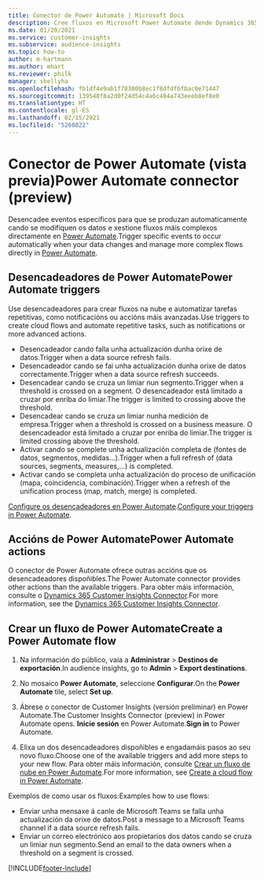 ```yaml
---
title: Conector de Power Automate | Microsoft Docs
description: Cree fluxos en Microsoft Power Automate dende Dynamics 365 Customer Insights.
ms.date: 01/20/2021
ms.service: customer-insights
ms.subservice: audience-insights
ms.topic: how-to
author: m-hartmann
ms.author: mhart
ms.reviewer: philk
manager: shellyha
ms.openlocfilehash: fb1df4e9ab1f78300b8ec1f8dfdfbfbac0e71447
ms.sourcegitcommit: 139548f8a2d0f24d54c4a6c404a743eeeb8ef8e0
ms.translationtype: HT
ms.contentlocale: gl-ES
ms.lasthandoff: 02/15/2021
ms.locfileid: "5268822"
---
```

# <a name="power-automate-connector-preview"></a><span data-ttu-id="3c3ed-103">Conector de Power Automate (vista previa)</span><span class="sxs-lookup"><span data-stu-id="3c3ed-103">Power Automate connector (preview)</span></span>

<span data-ttu-id="3c3ed-104">Desencadee eventos específicos para que se produzan automaticamente cando se modifiquen os datos e xestione fluxos máis complexos directamente en [Power Automate](https://flow.microsoft.com/).</span><span class="sxs-lookup"><span data-stu-id="3c3ed-104">Trigger specific events to occur automatically when your data changes and manage more complex flows directly in [Power Automate](https://flow.microsoft.com/).</span></span>

## <a name="power-automate-triggers"></a><span data-ttu-id="3c3ed-105">Desencadeadores de Power Automate</span><span class="sxs-lookup"><span data-stu-id="3c3ed-105">Power Automate triggers</span></span>

<span data-ttu-id="3c3ed-106">Use desencadeadores para crear fluxos na nube e automatizar tarefas repetitivas, como notificacións ou accións máis avanzadas.</span><span class="sxs-lookup"><span data-stu-id="3c3ed-106">Use triggers to create cloud flows and automate repetitive tasks, such as notifications or more advanced actions.</span></span> 

- <span data-ttu-id="3c3ed-107">Desencadeador cando falla unha actualización dunha orixe de datos.</span><span class="sxs-lookup"><span data-stu-id="3c3ed-107">Trigger when a data source refresh fails.</span></span> 
- <span data-ttu-id="3c3ed-108">Desencadeador cando se fai unha actualización dunha orixe de datos correctamente.</span><span class="sxs-lookup"><span data-stu-id="3c3ed-108">Trigger when a data source refresh succeeds.</span></span>
- <span data-ttu-id="3c3ed-109">Desencadear cando se cruza un limiar nun segmento.</span><span class="sxs-lookup"><span data-stu-id="3c3ed-109">Trigger when a threshold is crossed on a segment.</span></span> <span data-ttu-id="3c3ed-110">O desencadeador está limitado a cruzar por enriba do limiar.</span><span class="sxs-lookup"><span data-stu-id="3c3ed-110">The trigger is limited to crossing above the threshold.</span></span>
- <span data-ttu-id="3c3ed-111">Desencadear cando se cruza un limiar nunha medición de empresa.</span><span class="sxs-lookup"><span data-stu-id="3c3ed-111">Trigger when a threshold is crossed on a business measure.</span></span> <span data-ttu-id="3c3ed-112">O desencadeador está limitado a cruzar por enriba do limiar.</span><span class="sxs-lookup"><span data-stu-id="3c3ed-112">The trigger is limited crossing above the threshold.</span></span>
- <span data-ttu-id="3c3ed-113">Activar cando se complete unha actualización completa de (fontes de datos, segmentos, medidas...).</span><span class="sxs-lookup"><span data-stu-id="3c3ed-113">Trigger when a full refresh of (data sources, segments, measures,...) is completed.</span></span>
- <span data-ttu-id="3c3ed-114">Activar cando se completa unha actualización do proceso de unificación (mapa, coincidencia, combinación).</span><span class="sxs-lookup"><span data-stu-id="3c3ed-114">Trigger when a refresh of the unification process (map, match, merge) is completed.</span></span>

<span data-ttu-id="3c3ed-115">[Configure os desencadeadores en Power Automate](https://flow.microsoft.com/connectors/shared_customerinsights/dynamics-365-customer-insights-connector/).</span><span class="sxs-lookup"><span data-stu-id="3c3ed-115">[Configure your triggers in Power Automate](https://flow.microsoft.com/connectors/shared_customerinsights/dynamics-365-customer-insights-connector/).</span></span>

## <a name="power-automate-actions"></a><span data-ttu-id="3c3ed-116">Accións de Power Automate</span><span class="sxs-lookup"><span data-stu-id="3c3ed-116">Power Automate actions</span></span>
<span data-ttu-id="3c3ed-117">O conector de Power Automate ofrece outras accións que os desencadeadores dispoñibles.</span><span class="sxs-lookup"><span data-stu-id="3c3ed-117">The Power Automate connector provides other actions than the available triggers.</span></span> <span data-ttu-id="3c3ed-118">Para obter máis información, consulte o [Dynamics 365 Customer Insights Connector](https://docs.microsoft.com/connectors/customerinsights/).</span><span class="sxs-lookup"><span data-stu-id="3c3ed-118">For more information, see the [Dynamics 365 Customer Insights Connector](https://docs.microsoft.com/connectors/customerinsights/).</span></span>

## <a name="create-a-power-automate-flow"></a><span data-ttu-id="3c3ed-119">Crear un fluxo de Power Automate</span><span class="sxs-lookup"><span data-stu-id="3c3ed-119">Create a Power Automate flow</span></span>

1. <span data-ttu-id="3c3ed-120">Na información do público, vaia a **Administrar** > **Destinos de exportación**.</span><span class="sxs-lookup"><span data-stu-id="3c3ed-120">In audience insights, go to **Admin** > **Export destinations**.</span></span>

1. <span data-ttu-id="3c3ed-121">No mosaico **Power Automate**, seleccione **Configurar**.</span><span class="sxs-lookup"><span data-stu-id="3c3ed-121">On the **Power Automate** tile, select **Set up**.</span></span>

1. <span data-ttu-id="3c3ed-122">Ábrese o conector de Customer Insights (versión preliminar) en Power Automate.</span><span class="sxs-lookup"><span data-stu-id="3c3ed-122">The Customer Insights Connector (preview) in Power Automate opens.</span></span> <span data-ttu-id="3c3ed-123">**Inicie sesión** en Power Automate.</span><span class="sxs-lookup"><span data-stu-id="3c3ed-123">**Sign in** to Power Automate.</span></span>

1. <span data-ttu-id="3c3ed-124">Elixa un dos desencadeadores dispoñibles e engadamáis pasos ao seu novo fluxo.</span><span class="sxs-lookup"><span data-stu-id="3c3ed-124">Choose one of the available triggers and add more steps to your new flow.</span></span> <span data-ttu-id="3c3ed-125">Para obter máis información, consulte [Crear un fluxo de nube en Power Automate](https://docs.microsoft.com/power-automate/get-started-logic-flow).</span><span class="sxs-lookup"><span data-stu-id="3c3ed-125">For more information, see [Create a cloud flow in Power Automate](https://docs.microsoft.com/power-automate/get-started-logic-flow).</span></span>

<span data-ttu-id="3c3ed-126">Exemplos de como usar os fluxos:</span><span class="sxs-lookup"><span data-stu-id="3c3ed-126">Examples how to use flows:</span></span> 
- <span data-ttu-id="3c3ed-127">Enviar unha mensaxe á canle de Microsoft Teams se falla unha actualización da orixe de datos.</span><span class="sxs-lookup"><span data-stu-id="3c3ed-127">Post a message to a Microsoft Teams channel if a data source refresh fails.</span></span> 
- <span data-ttu-id="3c3ed-128">Enviar un correo electrónico aos propietarios dos datos cando se cruza un limiar nun segmento.</span><span class="sxs-lookup"><span data-stu-id="3c3ed-128">Send an email to the data owners when a threshold on a segment is crossed.</span></span>



[!INCLUDE[footer-include](../includes/footer-banner.md)]